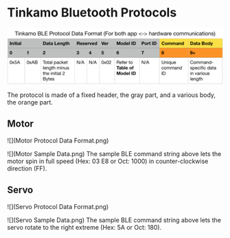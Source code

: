 # Tinkamo Bluetooth Protocols

![](tinkamo-ble-brotocol-data-format.png)

The protocol is made of a fixed header, the gray part, and a various body, the orange part.

## Motor
![](Motor Protocol Data Format.png)

![](Motor Sample Data.png)
The sample BLE command string above lets the motor spin in full speed (Hex: 03 E8 or Oct: 1000) in counter-clockwise direction (FF).

## Servo
![](Servo Protocol Data Format.png)

![](Servo Sample Data.png)
The sample BLE command string above lets the servo rotate to the right extreme (Hex: 5A or Oct: 180).
